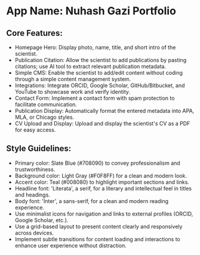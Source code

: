 # **App Name**: Nuhash Gazi Portfolio

## Core Features:

- Homepage Hero: Display photo, name, title, and short intro of the scientist.
- Publication Citation: Allow the scientist to add publications by pasting citations; use AI tool to extract relevant publication metadata.
- Simple CMS: Enable the scientist to add/edit content without coding through a simple content management system.
- Integrations: Integrate ORCID, Google Scholar, GitHub/Bitbucket, and YouTube to showcase work and verify identity.
- Contact Form: Implement a contact form with spam protection to facilitate communication.
- Publication Display: Automatically format the entered metadata into APA, MLA, or Chicago styles.
- CV Upload and Display: Upload and display the scientist's CV as a PDF for easy access.

## Style Guidelines:

- Primary color: Slate Blue (#708090) to convey professionalism and trustworthiness.
- Background color: Light Gray (#F0F8FF) for a clean and modern look.
- Accent color: Teal (#008080) to highlight important sections and links.
- Headline font: 'Literata', a serif, for a literary and intellectual feel in titles and headings.
- Body font: 'Inter', a sans-serif, for a clean and modern reading experience.
- Use minimalist icons for navigation and links to external profiles (ORCID, Google Scholar, etc.).
- Use a grid-based layout to present content clearly and responsively across devices.
- Implement subtle transitions for content loading and interactions to enhance user experience without distraction.